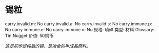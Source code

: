 # 锡粒

carry.invalid.m: No
carry.invalid.a: No
carry.invalid.s: No
carry.immune.p: No
carry.immune.e: No
carry.immune.o: No
规格: 琐碎
类型: 材料
Glossary: Tin Nugget
价值: 50铜币

*这是初步提纯后的锡，是冶金的半成品原料。*